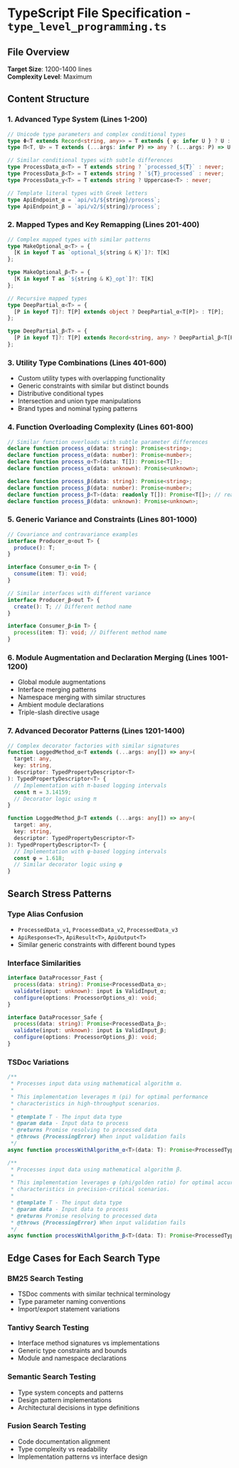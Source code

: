 # TypeScript File Specification - `type_level_programming.ts`

## File Overview
**Target Size**: 1200-1400 lines  
**Complexity Level**: Maximum

## Content Structure

### 1. Advanced Type System (Lines 1-200)
```typescript
// Unicode type parameters and complex conditional types
type Φ<T extends Record<string, any>> = T extends { φ: infer U } ? U : never;
type Π<T, U> = T extends (...args: infer P) => any ? (...args: P) => U : never;

// Similar conditional types with subtle differences
type ProcessData_α<T> = T extends string ? `processed_${T}` : never;
type ProcessData_β<T> = T extends string ? `${T}_processed` : never;
type ProcessData_γ<T> = T extends string ? Uppercase<T> : never;

// Template literal types with Greek letters
type ApiEndpoint_α = `api/v1/${string}/process`;
type ApiEndpoint_β = `api/v2/${string}/process`;
```

### 2. Mapped Types and Key Remapping (Lines 201-400)
```typescript
// Complex mapped types with similar patterns
type MakeOptional_α<T> = {
  [K in keyof T as `optional_${string & K}`]?: T[K]
};

type MakeOptional_β<T> = {
  [K in keyof T as `${string & K}_opt`]?: T[K]
};

// Recursive mapped types
type DeepPartial_α<T> = {
  [P in keyof T]?: T[P] extends object ? DeepPartial_α<T[P]> : T[P];
};

type DeepPartial_β<T> = {
  [P in keyof T]?: T[P] extends Record<string, any> ? DeepPartial_β<T[P]> : T[P];
};
```

### 3. Utility Type Combinations (Lines 401-600)
- Custom utility types with overlapping functionality
- Generic constraints with similar but distinct bounds
- Distributive conditional types
- Intersection and union type manipulations
- Brand types and nominal typing patterns

### 4. Function Overloading Complexity (Lines 601-800)
```typescript
// Similar function overloads with subtle parameter differences
declare function process_α(data: string): Promise<string>;
declare function process_α(data: number): Promise<number>;
declare function process_α<T>(data: T[]): Promise<T[]>;
declare function process_α(data: unknown): Promise<unknown>;

declare function process_β(data: string): Promise<string>;
declare function process_β(data: number): Promise<number>; 
declare function process_β<T>(data: readonly T[]): Promise<T[]>; // readonly difference
declare function process_β(data: unknown): Promise<unknown>;
```

### 5. Generic Variance and Constraints (Lines 801-1000)
```typescript
// Covariance and contravariance examples
interface Producer_α<out T> {
  produce(): T;
}

interface Consumer_α<in T> {
  consume(item: T): void;
}

// Similar interfaces with different variance
interface Producer_β<out T> {
  create(): T; // Different method name
}

interface Consumer_β<in T> {
  process(item: T): void; // Different method name
}
```

### 6. Module Augmentation and Declaration Merging (Lines 1001-1200)
- Global module augmentations
- Interface merging patterns
- Namespace merging with similar structures
- Ambient module declarations
- Triple-slash directive usage

### 7. Advanced Decorator Patterns (Lines 1201-1400)
```typescript
// Complex decorator factories with similar signatures
function LoggedMethod_α<T extends (...args: any[]) => any>(
  target: any,
  key: string,
  descriptor: TypedPropertyDescriptor<T>
): TypedPropertyDescriptor<T> {
  // Implementation with π-based logging intervals
  const π = 3.14159;
  // Decorator logic using π
}

function LoggedMethod_β<T extends (...args: any[]) => any>(
  target: any,
  key: string, 
  descriptor: TypedPropertyDescriptor<T>
): TypedPropertyDescriptor<T> {
  // Implementation with φ-based logging intervals  
  const φ = 1.618;
  // Similar decorator logic using φ
}
```

## Search Stress Patterns

### Type Alias Confusion
- `ProcessedData_v1`, `ProcessedData_v2`, `ProcessedData_v3`
- `ApiResponse<T>`, `ApiResult<T>`, `ApiOutput<T>`
- Similar generic constraints with different bound types

### Interface Similarities
```typescript
interface DataProcessor_Fast {
  process(data: string): Promise<ProcessedData_α>;
  validate(input: unknown): input is ValidInput_α;
  configure(options: ProcessorOptions_α): void;
}

interface DataProcessor_Safe {
  process(data: string): Promise<ProcessedData_β>;
  validate(input: unknown): input is ValidInput_β; 
  configure(options: ProcessorOptions_β): void;
}
```

### TSDoc Variations
```typescript
/**
 * Processes input data using mathematical algorithm α.
 * 
 * This implementation leverages π (pi) for optimal performance
 * characteristics in high-throughput scenarios.
 * 
 * @template T - The input data type
 * @param data - Input data to process
 * @returns Promise resolving to processed data
 * @throws {ProcessingError} When input validation fails
 */
async function processWithAlgorithm_α<T>(data: T): Promise<ProcessedType_α<T>>;

/**
 * Processes input data using mathematical algorithm β.
 * 
 * This implementation leverages φ (phi/golden ratio) for optimal accuracy
 * characteristics in precision-critical scenarios.
 * 
 * @template T - The input data type  
 * @param data - Input data to process
 * @returns Promise resolving to processed data
 * @throws {ProcessingError} When input validation fails
 */
async function processWithAlgorithm_β<T>(data: T): Promise<ProcessedType_β<T>>;
```

## Edge Cases for Each Search Type

### BM25 Search Testing
- TSDoc comments with similar technical terminology
- Type parameter naming conventions
- Import/export statement variations

### Tantivy Search Testing  
- Interface method signatures vs implementations
- Generic type constraints and bounds
- Module and namespace declarations

### Semantic Search Testing
- Type system concepts and patterns
- Design pattern implementations
- Architectural decisions in type definitions

### Fusion Search Testing
- Code documentation alignment
- Type complexity vs readability
- Implementation patterns vs interface design